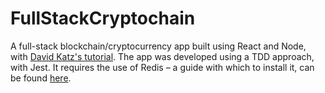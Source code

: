 # FullStackCryptochain

A full-stack blockchain/cryptocurrency app built using React and Node, with [David Katz's tutorial](https://www.udemy.com/build-blockchain-full-stack). The app was developed using a TDD approach, with Jest. It requires the use of Redis –  a guide with which to install it, can be found [here](https://medium.com/@petehouston/install-and-config-redis-on-mac-os-x-via-homebrew-eb8df9a4f298).